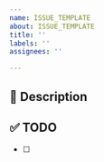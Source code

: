 ```yaml
---
name: ISSUE_TEMPLATE
about: ISSUE_TEMPLATE
title: ''
labels: ''
assignees: ''

---
```


## 🚀 Description

## ✅ TODO
- [ ]
